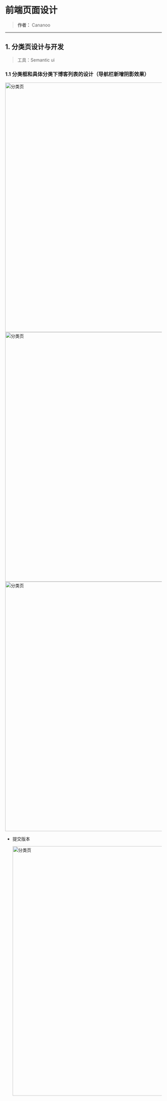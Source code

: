# 前端页面设计
> **作者：** Cananoo

---

## 1. 分类页设计与开发
> 工具：Semantic ui

### 1.1 分类框和具体分类下博客列表的设计（导航栏新增阴影效果）

<img src="https://user-images.githubusercontent.com/103165360/259130726-2d27c56a-835a-4944-b45f-06d459ad15cd.png" alt="分类页" width="800">  
<img src="https://user-images.githubusercontent.com/103165360/259130958-e45a2b02-7748-48c0-a328-c178e4a36e7b.png" alt="分类页" width="800">  
<img src="https://user-images.githubusercontent.com/103165360/259131044-5e0e1758-928c-4f6c-897a-6eef0d38aa89.png" alt="分类页" width="800">





- 提交版本

  <img src="https://user-images.githubusercontent.com/103165360/259130561-f1abb84e-e6c3-4963-a087-2c1664b4dfbe.png" alt="分类页" width="800">

